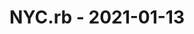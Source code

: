 ---
layout: post
title: NYC.rb - 2021-01-13
datetime: 2021-01-13 17:30:00.000000000 -05:00
name: NYC.rb
external_url: https://www.meetup.com/NYC-rb/events/275181406/
year_month: 2021-01
---